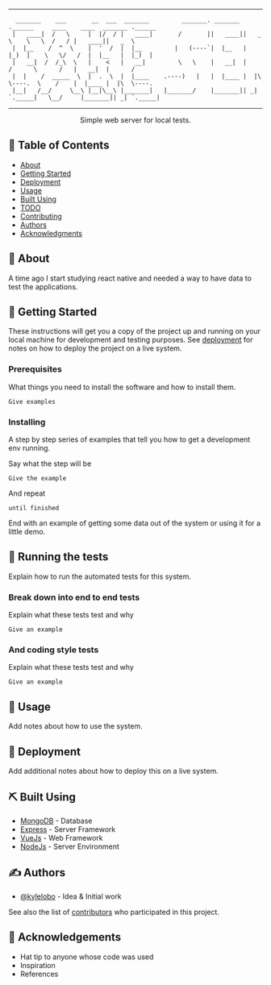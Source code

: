 

---


 
      _______    ___       __  ___  _______         _______. _______ .______     ____    ____  _______ .______      
     |   ____|  /   \     |  |/  / |   ____|       /       ||   ____||   _  \    \   \  /   / |   ____||   _  \     
     |  |__    /  ^  \    |  '  /  |  |__         |   (----`|  |__   |  |_)  |    \   \/   /  |  |__   |  |_)  |    
     |   __|  /  /_\  \   |    <   |   __|         \   \    |   __|  |      /      \      /   |   __|  |      /     
     |  |    /  _____  \  |  .  \  |  |____    .----)   |   |  |____ |  |\  \----.  \    /    |  |____ |  |\  \----.
     |__|   /__/     \__\ |__|\__\ |_______|   |_______/    |_______|| _| `._____|   \__/     |_______|| _| `._____|
                                                                                                                    
 












<!-- <div align="center">

[![Status](https://img.shields.io/badge/status-active-success.svg)]()
[![GitHub Issues](https://img.shields.io/github/issues/kylelobo/The-Documentation-Compendium.svg)](https://github.com/TorrezMN/fake_server/issues)
[![GitHub Pull Requests](https://img.shields.io/github/issues-pr/kylelobo/The-Documentation-Compendium.svg)](https://github.com/TorrezMN/fake_server/pulls)
[![License](https://img.shields.io/badge/license-MIT-blue.svg)](/LICENSE)

</div> -->

---

<p align="center"> Simple web server for local tests.
    <br> 
</p>

## 📝 Table of Contents

- [About](#about)
- [Getting Started](#getting_started)
- [Deployment](#deployment)
- [Usage](#usage)
- [Built Using](#built_using)
- [TODO](../TODO.md)
- [Contributing](../CONTRIBUTING.md)
- [Authors](#authors)
- [Acknowledgments](#acknowledgement)

## 🧐 About <a name = "about"></a>

A time ago I start studying react native and needed a way to have data to test the applications.

## 🏁 Getting Started <a name = "getting_started"></a>

These instructions will get you a copy of the project up and running on your local machine for development and testing purposes. See [deployment](#deployment) for notes on how to deploy the project on a live system.

### Prerequisites

What things you need to install the software and how to install them.

```
Give examples
```

### Installing

A step by step series of examples that tell you how to get a development env running.

Say what the step will be

```
Give the example
```

And repeat

```
until finished
```

End with an example of getting some data out of the system or using it for a little demo.

## 🔧 Running the tests <a name = "tests"></a>

Explain how to run the automated tests for this system.

### Break down into end to end tests

Explain what these tests test and why

```
Give an example
```

### And coding style tests

Explain what these tests test and why

```
Give an example
```

## 🎈 Usage <a name="usage"></a>

Add notes about how to use the system.

## 🚀 Deployment <a name = "deployment"></a>

Add additional notes about how to deploy this on a live system.

## ⛏️ Built Using <a name = "built_using"></a>

- [MongoDB](https://www.mongodb.com/) - Database
- [Express](https://expressjs.com/) - Server Framework
- [VueJs](https://vuejs.org/) - Web Framework
- [NodeJs](https://nodejs.org/en/) - Server Environment

## ✍️ Authors <a name = "authors"></a>

- [@kylelobo](https://github.com/kylelobo) - Idea & Initial work

See also the list of [contributors](https://github.com/kylelobo/The-Documentation-Compendium/contributors) who participated in this project.

## 🎉 Acknowledgements <a name = "acknowledgement"></a>

- Hat tip to anyone whose code was used
- Inspiration
- References
